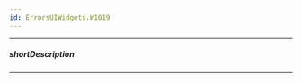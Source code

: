 ```yaml
---
id: ErrorsUIWidgets.W1019
---
```

---
##### shortDescription
<!-- Description goes here -->

---
<!-- Description goes here -->